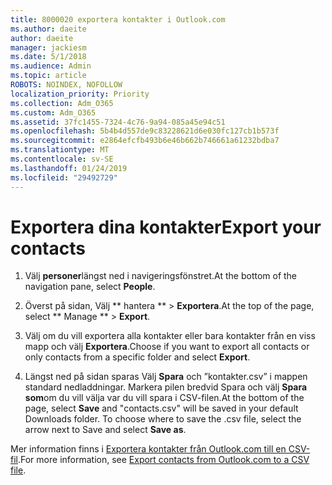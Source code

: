 ```yaml
---
title: 8000020 exportera kontakter i Outlook.com
ms.author: daeite
author: daeite
manager: jackiesm
ms.date: 5/1/2018
ms.audience: Admin
ms.topic: article
ROBOTS: NOINDEX, NOFOLLOW
localization_priority: Priority
ms.collection: Adm_O365
ms.custom: Adm_O365
ms.assetid: 37fc1455-7324-4c76-9a94-085a45e94c51
ms.openlocfilehash: 5b4b4d557de9c83228621d6e030fc127cb1b573f
ms.sourcegitcommit: e2864efcfb493b6e46b662b746661a61232bdba7
ms.translationtype: MT
ms.contentlocale: sv-SE
ms.lasthandoff: 01/24/2019
ms.locfileid: "29492729"
---
```

# <a name="export-your-contacts"></a><span data-ttu-id="56c53-102">Exportera dina kontakter</span><span class="sxs-lookup"><span data-stu-id="56c53-102">Export your contacts</span></span>

1. <span data-ttu-id="56c53-103">Välj **personer**längst ned i navigeringsfönstret.</span><span class="sxs-lookup"><span data-stu-id="56c53-103">At the bottom of the navigation pane, select **People**.</span></span>
    
2. <span data-ttu-id="56c53-104">Överst på sidan, Välj \*\* hantera \*\* \> **Exportera**.</span><span class="sxs-lookup"><span data-stu-id="56c53-104">At the top of the page, select \*\* Manage \*\* \> **Export**.</span></span>
    
3. <span data-ttu-id="56c53-105">Välj om du vill exportera alla kontakter eller bara kontakter från en viss mapp och välj **Exportera**.</span><span class="sxs-lookup"><span data-stu-id="56c53-105">Choose if you want to export all contacts or only contacts from a specific folder and select **Export**.</span></span> 
    
4. <span data-ttu-id="56c53-p101">Längst ned på sidan sparas Välj **Spara** och ”kontakter.csv” i mappen standard nedladdningar. Markera pilen bredvid Spara och välj **Spara som**om du vill välja var du vill spara i CSV-filen.</span><span class="sxs-lookup"><span data-stu-id="56c53-p101">At the bottom of the page, select **Save** and "contacts.csv" will be saved in your default Downloads folder. To choose where to save the .csv file, select the arrow next to Save and select **Save as**.</span></span> 
    
<span data-ttu-id="56c53-108">Mer information finns i [Exportera kontakter från Outlook.com till en CSV-fil](https://go.microsoft.com/fwlink/p/?linkid=873137).</span><span class="sxs-lookup"><span data-stu-id="56c53-108">For more information, see [Export contacts from Outlook.com to a CSV file](https://go.microsoft.com/fwlink/p/?linkid=873137).</span></span>
  

